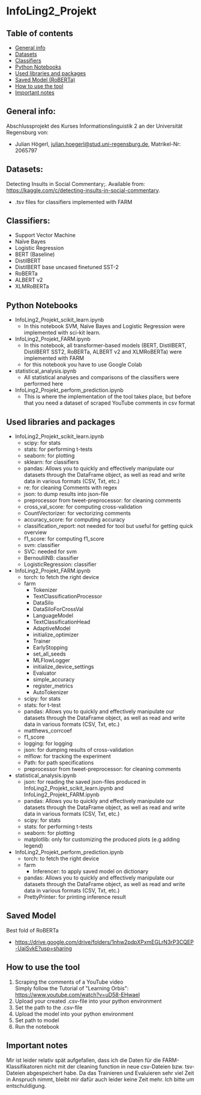 # InfoLing2_Projekt

## Table of contents
* [General info](#general-info)
* [Datasets](#datasets)
* [Classifiers](#classifiers)
* [Python Notebooks](#python-notebooks)
* [Used libraries and packages](#used-libraries-and-packages)
* [Saved Model (RoBERTa)](#saved-model)
* [How to use the tool](#how-to-use-the-tool)
* [Important notes](#important-notes)

## General info:
Abschlussprojekt des Kurses Informationslinguistik 2 an der Universität Regensburg von:
- Julian Högerl, julian.hoegerl@stud.uni-regensburg.de, Matrikel-Nr: 2065797

## Datasets:
Detecting Insults in Social Commentary;. Available from: https://kaggle.com/c/detecting-insults-in-social-commentary.
- .tsv files for classifiers implemented with FARM

## Classifiers:
- Support Vector Machine
- Naïve Bayes
- Logistic Regression
- BERT (Baseline)
- DistilBERT
- DistilBERT base uncased finetuned SST-2
- RoBERTa
- ALBERT v2
- XLMRoBERTa

## Python Notebooks
- InfoLing2_Projekt_scikit_learn.ipynb
  - In this notebook SVM, Naïve Bayes and Logistic Regression were implemented with sci-kit learn.
- InfoLing2_Projekt_FARM.ipynb
  - In this notebook, all transformer-based models (BERT, DistilBERT, DistilBERT SST2, RoBERTa, ALBERT v2 and XLMRoBERTa) were implemented with FARM
  - for this notebook you have to use Google Colab
- statistical_analysis.ipynb
  - All statistical analyses and comparisons of the classifiers were performed here
- InfoLing2_Projekt_perform_prediction.ipynb
  - This is where the implementation of the tool takes place, but before that you need a dataset of scraped YouTube comments in csv format

## Used libraries and packages
- InfoLing2_Projekt_scikit_learn.ipynb
  - scipy: for stats
  - stats: for performing t-tests
  - seaborn: for plotting
  - sklearn: for classifiers
  - pandas: Allows you to quickly and effectively manipulate our datasets through the DataFrame object, as well as read and write data in various formats (CSV, Txt, etc.)
  - re: for cleaning Comments with regex
  - json: to dump results into json-file
  - preprocessor from tweet-preprocessor: for cleaning comments
  - cross_val_score: for computing cross-validation
  - CountVectorizer: for vectorizing comments
  - accuracy_score: for computing accuracy
  - classification_report: not needed for tool but useful for getting quick overview 
  - f1_score: for computing f1_score
  - svm: classifier
  - SVC: needed for svm
  - BernoulliNB: classifier
  - LogisticRegression: classifier 
- InfoLing2_Projekt_FARM.ipynb
  - torch: to fetch the right device
  - farm
    - Tokenizer
    - TextClassificationProcessor
    - DataSilo
    - DataSiloForCrossVal
    - LanguageModel
    - TextClassificationHead
    - AdaptiveModel
    - initialize_optimizer
    - Trainer
    - EarlyStopping
    - set_all_seeds
    - MLFlowLogger
    - initialize_device_settings
    - Evaluator
    - simple_accuracy
    - register_metrics
    - AutoTokenizer
  - scipy: for stats
  - stats: for t-test
  - pandas: Allows you to quickly and effectively manipulate our datasets through the DataFrame object, as well as read and write data in various formats (CSV, Txt, etc.)
  - matthews_corrcoef
  - f1_score
  - logging: for logging
  - json: for dumping results of cross-validation
  - mlflow: for tracking the experiment
  - Path: for path specifications
  - preprocessor from tweet-preprocessor: for cleaning comments
- statistical_analysis.ipynb
  - json: for reading the saved json-files produced in InfoLing2_Projekt_scikit_learn.ipynb and InfoLing2_Projekt_FARM.ipynb
  - pandas: Allows you to quickly and effectively manipulate our datasets through the DataFrame object, as well as read and write data in various formats (CSV, Txt, etc.)
  - scipy: for stats
  - stats: for performing t-tests
  - seaborn: for plotting
  - matplotlib: only for customizing the produced plots (e.g adding legend)
- InfoLing2_Projekt_perform_prediction.ipynb
  - torch: to fetch the right device
  - farm
    - Inferencer: to apply saved model on dictionary
  - pandas: Allows you to quickly and effectively manipulate our datasets through the DataFrame object, as well as read and write data in various formats (CSV, Txt, etc.)
  - PrettyPrinter: for printing inference result

## Saved Model 
Best fold of RoBERTa
- https://drive.google.com/drive/folders/1nhw2pdpXPxmEGLrN3rP3CQEP-UajSvkE?usp=sharing

## How to use the tool
1. Scraping the comments of a YouTube video<br>
Simply follow the Tutorial of "Learning Orbis": https://www.youtube.com/watch?v=uD58-EHwaeI
2. Upload your created .csv-file into your python environment
3. Set the path to the .csv-file
4. Upload the model into your python environment
5. Set path to model
6. Run the notebook

## Important notes
Mir ist leider relativ spät aufgefallen, dass ich die Daten für die FARM-Klassifikatoren nicht mit der cleaning function in neue csv-Dateien bzw. tsv-Dateien abgespeichert habe. Da das Trainieren und Evaluieren sehr viel Zeit in Anspruch nimmt, bleibt mir dafür auch leider keine Zeit mehr. Ich bitte um entschuldigung.

